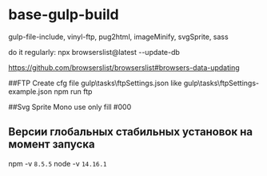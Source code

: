 # base-gulp-build
gulp-file-include, vinyl-ftp, pug2html, imageMinify, svgSprite, sass 

do it regularly:
npx browserslist@latest --update-db

https://github.com/browserslist/browserslist#browsers-data-updating

##FTP
Create cfg file gulp\tasks\ftpSettings.json like gulp\tasks\ftpSettings-example.json
npm run ftp

##Svg Sprite
Mono use only fill #000

## Версии глобальных стабильных установок на момент запуска
 
npm -v ```8.5.5```
node -v ```14.16.1```
